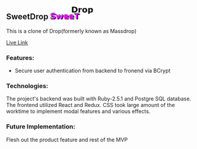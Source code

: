 ## SweetDrop     ![logo](https://github.com/byfebeef/FullStackProject_SweetDrop/blob/master/public/md_icon.png)

This is a clone of Drop(formerly known as Massdrop)

[Live Link](https://sweet-drop.herokuapp.com/#/)

### Features: 

* Secure user authentication from backend to fronend via BCrypt

### Technologies:

The project's backend was built with Ruby-2.5.1 and Postgre SQL database. The frontend utilized React and Redux. CSS took large amount of the worktime to implement modal features and various effects.

### Future Implementation:

Flesh out the product feature and rest of the MVP 
